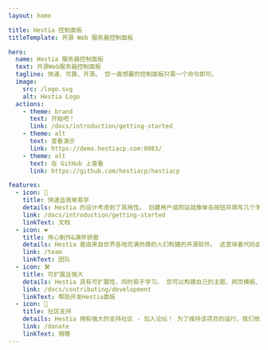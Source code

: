 ```yaml
---
layout: home

title: Hestia 控制面板
titleTemplate: 开源 Web 服务器控制面板

hero:
  name: Hestia 服务器控制面板
  text: 开源Web服务器控制面板
  tagline: 快速、可靠、开源。 您一直想要的控制面板只需一个命令即可。
  image:
    src: /logo.svg
    alt: Hestia Logo
  actions:
    - theme: brand
      text: 开始吧！
      link: /docs/introduction/getting-started
    - theme: alt
      text: 查看演示
      link: https://demo.hestiacp.com:8083/
    - theme: alt
      text: 在 GitHub 上查看
      link: https://github.com/hestiacp/hestiacp

features:
  - icon: 🚀
    title: 快速且简单易学
    details: Hestia 的设计考虑到了易用性。 创建用户或网站就像单击按钮并填写几个字段一样简单，而且可以轻松访问高级功能。
    link: /docs/introduction/getting-started
    linkText: 文档
  - icon: ❤️
    title: 用心制作&满怀骄傲
    details: Hestia 是由来自世界各地充满热情的人们构建的开源软件。 这意味着代码由多人审核，任何人都可以为其做出贡献！
    link: /team
    linkText: 团队
  - icon: 🛠️
    title: 可扩展且强大
    details: Hestia 具有可扩展性，同时易于学习。 您可以构建自己的主题、网页模板、快速安装应用程序，并可以通过其 API 使用第三方软件与之交互！
    link: /docs/contributing/development
    linkText: 帮助开发Hestia面板
  - icon: 🤝
    title: 社区支持
    details: Hestia 拥有强大的支持社区 - 加入论坛！ 为了维持该项目的运行，我们依靠捐款，可以通过 PayPal 或加密货币进行捐款。
    link: /donate
    linkText: 捐赠
---
```

